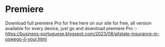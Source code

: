 # Premiere
Download full premiere Pro for free here on our site for free, all version available for every device, just go and download premiere Pro :-  https://business-portuguese.blogspot.com/2023/08/allstate-insurance-in-oswego-il-your.html
